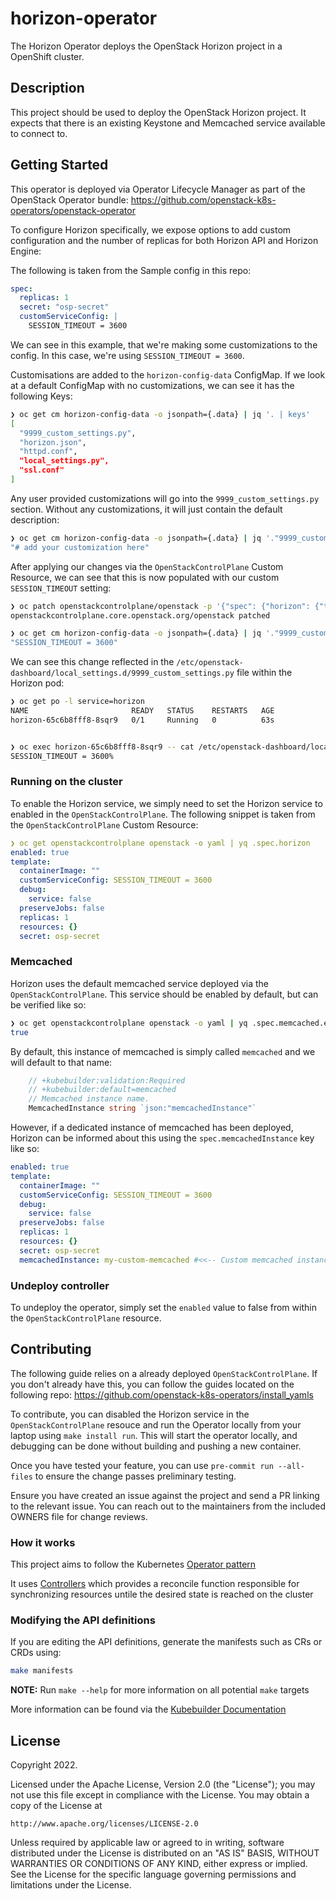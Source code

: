 # horizon-operator

The Horizon Operator deploys the OpenStack Horizon project in a OpenShift cluster.

## Description

This project should be used to deploy the OpenStack Horizon project. It expects that there is an existing Keystone and Memcached service available to connect to.

## Getting Started

This operator is deployed via Operator Lifecycle Manager as part of the OpenStack Operator bundle:
https://github.com/openstack-k8s-operators/openstack-operator

To configure Horizon specifically, we expose options to add custom configuration and the number of replicas for both Horizon API and Horizon Engine:

The following is taken from the Sample config in this repo:

```yaml
spec:
  replicas: 1
  secret: "osp-secret"
  customServiceConfig: |
    SESSION_TIMEOUT = 3600
```

We can see in this example, that we're making some customizations to the config. In this case, we're using `SESSION_TIMEOUT = 3600`.

Customisations are added to the `horizon-config-data` ConfigMap. If we look at a default ConfigMap with no customizations, we can see it has the following Keys:
```sh
❯ oc get cm horizon-config-data -o jsonpath={.data} | jq '. | keys'
[
  "9999_custom_settings.py",
  "horizon.json",
  "httpd.conf",
  "local_settings.py",
  "ssl.conf"
]
```
Any user provided customizations will go into the `9999_custom_settings.py` section. Without any customizations, it will just contain the default description:
```sh
❯ oc get cm horizon-config-data -o jsonpath={.data} | jq '."9999_custom_settings.py"'
"# add your customization here"
```

After applying our changes via the `OpenStackControlPlane` Custom Resource, we can see that this is now populated with our custom `SESSION_TIMEOUT` setting:
```sh
❯ oc patch openstackcontrolplane/openstack -p '{"spec": {"horizon": {"template": {"customServiceConfig": "SESSION_TIMEOUT = 3600" }}}}' --type=merge
openstackcontrolplane.core.openstack.org/openstack patched

❯ oc get cm horizon-config-data -o jsonpath={.data} | jq '."9999_custom_settings.py"'
"SESSION_TIMEOUT = 3600"
```


We can see this change reflected in the `/etc/openstack-dashboard/local_settings.d/9999_custom_settings.py` file within the Horizon pod:

```sh
❯ oc get po -l service=horizon
NAME                       READY   STATUS    RESTARTS   AGE
horizon-65c6b8fff8-8sqr9   0/1     Running   0          63s


❯ oc exec horizon-65c6b8fff8-8sqr9 -- cat /etc/openstack-dashboard/local_settings.d/9999_custom_settings.py
SESSION_TIMEOUT = 3600%
```

### Running on the cluster

To enable the Horizon service, we simply need to set the Horizon service to enabled in the `OpenStackControlPlane`.
The following snippet is taken from the `OpenStackControlPlane` Custom Resource:

```yaml
❯ oc get openstackcontrolplane openstack -o yaml | yq .spec.horizon
enabled: true
template:
  containerImage: ""
  customServiceConfig: SESSION_TIMEOUT = 3600
  debug:
    service: false
  preserveJobs: false
  replicas: 1
  resources: {}
  secret: osp-secret
```

### Memcached
Horizon uses the default memcached service deployed via the `OpenStackControlPlane`. This service should be enabled by default, but can be verified like so:
```sh
❯ oc get openstackcontrolplane openstack -o yaml | yq .spec.memcached.enabled
true
```

By default, this instance of memcached is simply called `memcached` and we will default to that name:
```go
	// +kubebuilder:validation:Required
	// +kubebuilder:default=memcached
	// Memcached instance name.
	MemcachedInstance string `json:"memcachedInstance"`
```

However, if a dedicated instance of memcached has been deployed, Horizon can be informed about this using the `spec.memcachedInstance` key like so:
```yaml
enabled: true
template:
  containerImage: ""
  customServiceConfig: SESSION_TIMEOUT = 3600
  debug:
    service: false
  preserveJobs: false
  replicas: 1
  resources: {}
  secret: osp-secret
  memcachedInstance: my-custom-memcached #<<-- Custom memcached instance supplied here.
```

### Undeploy controller

To undeploy the operator, simply set the `enabled` value to false from within the `OpenStackControlPlane` resource.

## Contributing

The following guide relies on a already deployed `OpenStackControlPlane`. If you don't already have this, you can
follow the guides located on the following repo:
https://github.com/openstack-k8s-operators/install_yamls

To contribute, you can disabled the Horizon service in the `OpenStackControlPlane` resouce and run the Operator locally
from your laptop using `make install run`. This will start the operator locally, and debugging can be done without
building and pushing a new container.

Once you have tested your feature, you can use `pre-commit run --all-files` to ensure the change passes preliminary
testing.

Ensure you have created an issue against the project and send a PR linking to the relevant issue. You can reach out
to the maintainers from the included OWNERS file for change reviews.

### How it works

This project aims to follow the Kubernetes [Operator pattern](https://kubernetes.io/docs/concepts/extend-kubernetes/operator/)

It uses [Controllers](https://kubernetes.io/docs/concepts/architecture/controller/)
which provides a reconcile function responsible for synchronizing resources untile the desired state is reached on the cluster

### Modifying the API definitions

If you are editing the API definitions, generate the manifests such as CRs or CRDs using:

```sh
make manifests
```

**NOTE:** Run `make --help` for more information on all potential `make` targets

More information can be found via the [Kubebuilder Documentation](https://book.kubebuilder.io/introduction.html)

## License

Copyright 2022.

Licensed under the Apache License, Version 2.0 (the "License");
you may not use this file except in compliance with the License.
You may obtain a copy of the License at

    http://www.apache.org/licenses/LICENSE-2.0

Unless required by applicable law or agreed to in writing, software
distributed under the License is distributed on an "AS IS" BASIS,
WITHOUT WARRANTIES OR CONDITIONS OF ANY KIND, either express or implied.
See the License for the specific language governing permissions and
limitations under the License.
